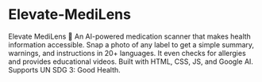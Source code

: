 # Elevate-MediLens
Elevate MediLens 🚀 An AI-powered medication scanner that makes health information accessible. Snap a photo of any label to get a simple summary, warnings, and instructions in 20+ languages. It even checks for allergies and provides educational videos. Built with HTML, CSS, JS, and Google AI. Supports UN SDG 3: Good Health.
